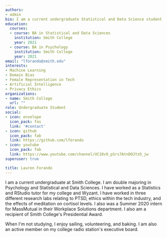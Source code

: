 ```yaml
--- 
authors:
- admin
bio: I am a current undergraduate Statistical and Data Science student at Smith College.
education: 
  courses:  
  - course: BA in Statistical and Data Sciences
    institution: Smith College
    year: 2021
  - course: BA in Psychology
    institution: Smith College
    year: 2021
email: "lforando@smith.edu"
interests:
- Machine Learning
- Domain Bias
- Female Representation in Tech
- Artificial Intelligence
- Privacy Ethics
organizations:
- name: Smith College
  url: ""
role: Undergraduate Student
social:
- icon: envelope
  icon_pack: fas
  link: '#contact'
- icon: github
  icon_pack: fab
  link: https://github.com/lforando
- icon: youtube
  icon_pack: fab
  link: https://www.youtube.com/channel/UC18v9_pSrs7AtnDOJYzO_jw
superuser: true

title: Lauren Forando
---
```


I am a current undergraduate at Smith College. I am double majoring in Psychology and Statistical and Data Sciences. I have worked as a Statistics and RStudio tutor for my college and Wyzant. I have worked in three different research labs relating to PTSD, ethics within the tech industry, and the effects of meditation on cortisol levels. I also was a Summer 2020 intern for MassMutual in their Workplace Solutions department. I also am a recipient of Smith College's Presidential Award. 

When I'm not studying, I enjoy sailing, volunteering, and baking. I am also an active member on my college radio station's executive board. 
